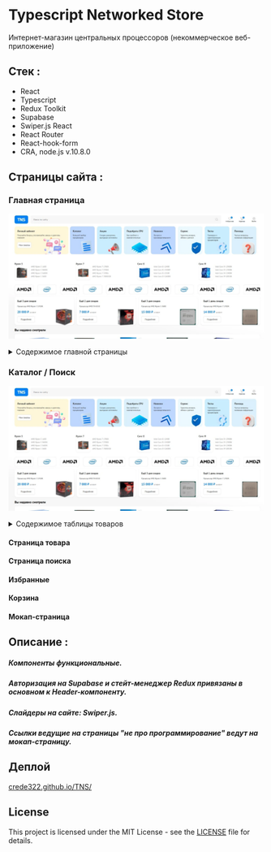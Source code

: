 # Typescript Networked Store

Интернет-магазин центральных процессоров (некоммерческое веб-приложение)

## Стек :

- React
- Typescript
- Redux Toolkit
- Supabase
- Swiper.js React
- React Router
- React-hook-form
- CRA, node.js v.10.8.0

## Страницы сайта :

### Главная страница
<a href="https://crede322.github.io/TNS/#/" target="_blank" rel="noopener noreferrer"><img src="./screenshots/screenshot1mainpage.webp" alt="Главная страница"></a>
<details>
<summary>Содержимое главной страницы</summary>
<img style="margin-bottom: 20px;" src="./screenshots/screenshot2mainpage.webp" alt="главная страница">
<h2 style="color: #0080f5;">Блок "Вы недавно смотрели"</h2>
<img src="./screenshots/screenshot3mainpage.webp" alt="главная страница">
</details>

### Каталог / Поиск
<a href="https://crede322.github.io/TNS/#/catalog?q=null&page=1" target="_blank" rel="noopener noreferrer"><img src="./screenshots/screenshot1mainpage.webp" alt="каталог"></a>
<details>
<summary>Содержимое таблицы товаров</summary>
<img src="./screenshots/screenshot2catalogpage.jpg" alt="каталог">
</details>


#### Страница товара

#### Страница поиска

#### Избранные

#### Корзина

#### Мокап-страница

## Описание :

##### Компоненты функциональные.

##### Авторизация на Supabase и стейт-менеджер Redux привязаны в основном к Header-компоненту.

##### Слайдеры на сайте: Swiper.js.

##### Ссылки ведущие на страницы "не про программирование" ведут на мокап-страницу.

## Деплой

[crede322.github.io/TNS/](https://crede322.github.io/TNS/)

## License

This project is licensed under the MIT License - see the [LICENSE](./LICENSE) file for details.
